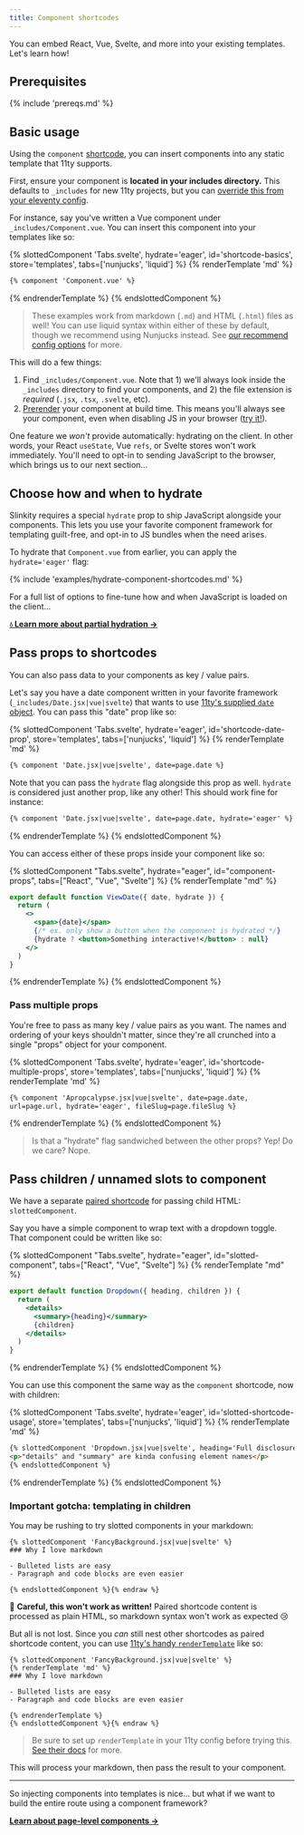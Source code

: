 ```yaml
---
title: Component shortcodes
---
```


You can embed React, Vue, Svelte, and more into your existing templates. Let's learn how!

## Prerequisites

{% include 'prereqs.md' %}

## Basic usage

Using the `component` [shortcode](https://www.11ty.dev/docs/shortcodes/), you can insert components into any static template that 11ty supports.

First, ensure your component is **located in your includes directory.** This defaults to `_includes` for new 11ty projects, but you can [override this from your eleventy config](https://www.11ty.dev/docs/config/#directory-for-includes).

For instance, say you've written a Vue component under `_includes/Component.vue`. You can insert this component into your templates like so:

{% slottedComponent 'Tabs.svelte', hydrate='eager', id='shortcode-basics', store='templates', tabs=['nunjucks', 'liquid'] %}
{% renderTemplate 'md' %}
<section>

```html
{% component 'Component.vue' %}
```
</section>
<section hidden>

```html
{% component 'Component.vue' %}
```
</section>
{% endrenderTemplate %}
{% endslottedComponent %}

> These examples work from markdown (`.md`) and HTML (`.html`) files as well! You can use liquid syntax within either of these by default, though we recommend using Nunjucks instead. See [our recommend config options](/docs/config/#recommended-config-options) for more.

This will do a few things:
1. Find `_includes/Component.vue`. Note that 1) we'll always look inside the `_includes` directory to find your components, and 2) the file extension is _required_ (`.jsx`, `.tsx`, `.svelte`, etc).
2. [Prerender](https://jamstack.org/glossary/pre-render/) your component at build time. This means you'll always see your component, even when disabling JS in your browser ([try it!](https://developer.chrome.com/docs/devtools/javascript/disable/)).

One feature we _won't_ provide automatically: hydrating on the client. In other words, your React `useState`, Vue `refs`, or Svelte stores won't work immediately. You'll need to opt-in to sending JavaScript to the browser, which brings us to our next section...

## Choose how and when to hydrate

Slinkity requires a special `hydrate` prop to ship JavaScript alongside your components. This lets you use your favorite component framework for templating guilt-free, and opt-in to JS bundles when the need arises.

To hydrate that `Component.vue` from earlier, you can apply the `hydrate='eager'` flag:

{% include 'examples/hydrate-component-shortcodes.md' %}

For a full list of options to fine-tune how and when JavaScript is loaded on the client...

**[💧 Learn more about partial hydration →](/docs/partial-hydration)**

## Pass props to shortcodes

You can also pass data to your components as key / value pairs.

Let's say you have a date component written in your favorite framework (`_includes/Date.jsx|vue|svelte`) that wants to use [11ty's supplied `date` object](https://www.11ty.dev/docs/data-eleventy-supplied/). You can pass this "date" prop like so:

{% slottedComponent 'Tabs.svelte', hydrate='eager', id='shortcode-date-prop', store='templates', tabs=['nunjucks', 'liquid'] %}
{% renderTemplate 'md' %}
<section>

```html
{% component 'Date.jsx|vue|svelte', date=page.date %}
```

Note that you can pass the `hydrate` flag alongside this prop as well. `hydrate` is considered just another prop, like any other! This should work fine for instance:

```html
{% component 'Date.jsx|vue|svelte', date=page.date, hydrate='eager' %}
```
</section>
<section hidden>

```html
{% component 'Date.jsx|vue|svelte' 'date' page.date %}
```

Note that you can pass the `hydrate` flag alongside this prop as well. `hydrate` is considered just another prop, like any other! This should work fine for instance:

```html
{% component 'Date.jsx|vue|svelte' 'date' page.date 'hydrate' 'eager' %}
```
</section>
{% endrenderTemplate %}
{% endslottedComponent %}

You can access either of these props inside your component like so:

{% slottedComponent "Tabs.svelte", hydrate="eager", id="component-props", tabs=["React", "Vue", "Svelte"] %}
{% renderTemplate "md" %}
<section>

```jsx
export default function ViewDate({ date, hydrate }) {
  return (
    <>
      <span>{date}</span>
      {/* ex. only show a button when the component is hydrated */}
      {hydrate ? <button>Something interactive!</button> : null}
    </>
  )
}
```
</section>
<section hidden>

```html
<template>
  <span>{{ date }}</span>
  <!--ex. only show a button when the component is hydrated-->
  <button v-if="hydrate">Something interactive!</button>
</template>

<script>
export default {
  props: ["date", "hydrate"],
}
</script>
```
</section>
<section hidden>

```html
<script>
  export let date = '';
  export let hydrate = '';
</script>

<span>{date}</span>
{#if hydrate}
<!--ex. only show a button when the component is hydrated-->
<button>Something interactive!</button>
{/if}
```
</section>
{% endrenderTemplate %}
{% endslottedComponent %}

### Pass multiple props

You're free to pass as many key / value pairs as you want. The names and ordering of your keys shouldn't matter, since they're all crunched into a single "props" object for your component.

{% slottedComponent 'Tabs.svelte', hydrate='eager', id='shortcode-multiple-props', store='templates', tabs=['nunjucks', 'liquid'] %}
{% renderTemplate 'md' %}
<section>

```html
{% component 'Apropcalypse.jsx|vue|svelte', date=page.date,
url=page.url, hydrate='eager', fileSlug=page.fileSlug %}
```
</section>
<section hidden>

```html
{% component 'Apropcalypse.jsx|vue|svelte' 'date' page.date
'url' page.url 'hydrate' 'eager' 'fileSlug' page.fileSlug %}
```
</section>
{% endrenderTemplate %}
{% endslottedComponent %}

> Is that a "hydrate" flag sandwiched between the other props? Yep! Do we care? Nope.

## Pass children / unnamed slots to component

We have a separate [paired shortcode](https://www.11ty.dev/docs/shortcodes/#paired-shortcodes) for passing child HTML: `slottedComponent`. 

Say you have a simple component to wrap text with a dropdown toggle. That component could be written like so:

{% slottedComponent "Tabs.svelte", hydrate="eager", id="slotted-component", tabs=["React", "Vue", "Svelte"] %}
{% renderTemplate "md" %}
<section>

```jsx
export default function Dropdown({ heading, children }) {
  return (
    <details>
      <summary>{heading}</summary>
      {children}
    </details>
  )
}
```
</section>
<section hidden>

```html
<template>
  <details>
    <summary>{{ heading }}</summary>
    <slot />
  </details>
</template>

<script>
export default {
  props: ["heading"],
};
</script>
```
</section>
<section hidden>

```html
<script>
  export let heading = "";
</script>

<details>
  <summary>{heading}</summary>
  <slot />
</details>
```
</section>
{% endrenderTemplate %}
{% endslottedComponent %}

You can use this component the same way as the `component` shortcode, now with children:

{% slottedComponent 'Tabs.svelte', hydrate='eager', id='slotted-shortcode-usage', store='templates', tabs=['nunjucks', 'liquid'] %}
{% renderTemplate 'md' %}
<section>

```html
{% slottedComponent 'Dropdown.jsx|vue|svelte', heading='Full disclosure' %}
<p>"details" and "summary" are kinda confusing element names</p>
{% endslottedComponent %}
```
</section>
<section hidden>

```html
{% slottedComponent 'Dropdown.jsx|vue|svelte' 'heading' 'Full disclosure' %}
<p>"details" and "summary" are kinda confusing element names</p>
{% endslottedComponent %}
```
</section>
{% endrenderTemplate %}
{% endslottedComponent %}

### Important gotcha: templating in children

You may be rushing to try slotted components in your markdown:

```md{% raw %}
{% slottedComponent 'FancyBackground.jsx|vue|svelte' %}
### Why I love markdown

- Bulleted lists are easy
- Paragraph and code blocks are even easier

{% endslottedComponent %}{% endraw %}
```

🚨 **Careful, this won't work as written!** Paired shortcode content is processed as plain HTML, so markdown syntax won't work as expected 😢

But all is not lost. Since you _can_ still nest other shortcodes as paired shortcode content, you can use [11ty's handy `renderTemplate`](https://www.11ty.dev/docs/plugins/render/) like so:

```md{% raw %}
{% slottedComponent 'FancyBackground.jsx|vue|svelte' %}
{% renderTemplate 'md' %}
### Why I love markdown

- Bulleted lists are easy
- Paragraph and code blocks are even easier

{% endrenderTemplate %}
{% endslottedComponent %}{% endraw %}
```

> Be sure to set up `renderTemplate` in your 11ty config before trying this. [See their docs](https://www.11ty.dev/docs/plugins/render/) for more.

This will process your markdown, then pass the result to your component.

***

So injecting components into templates is nice... but what if we want to build the entire route using a component framework?

**[Learn about page-level components →](/docs/component-pages-layouts)**